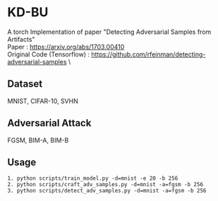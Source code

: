 # KD-BU
A torch Implementation of paper "Detecting Adversarial Samples from Artifacts" \
Paper : https://arxiv.org/abs/1703.00410 \
Original Code (Tensorflow) : https://github.com/rfeinman/detecting-adversarial-samples \

## Dataset
MNIST, CIFAR-10, SVHN

## Adversarial Attack
FGSM, BIM-A, BIM-B

## Usage

    1. python scripts/train_model.py -d=mnist -e 20 -b 256
    2. python scripts/craft_adv_samples.py -d=mnist -a=fgsm -b 256
    3. python scripts/detect_adv_samples.py -d=mnist -a=fgsm -b 256
